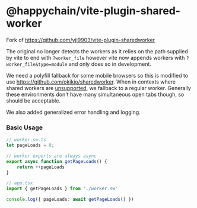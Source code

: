 # @happychain/vite-plugin-shared-worker

Fork of https://github.com/yjl9903/vite-plugin-sharedworker

The original no longer detects the workers as it relies on the path supplied by vite to end with
`?worker_file` however vite now appends workers with `?worker_file&type=module` and only does so in
development.

We need a polyfill fallback for some mobile browsers so this is modified to use
https://github.com/okikio/sharedworker. When in contexts where shared workers are [unsupported], we
fallback to a regular worker. Generally these environments don't have many simultaneous open tabs
though, so should be acceptable.

[unsupported]: https://caniuse.com/sharedworkers

We also added generalized error handling and logging.

### Basic Usage

```ts
// worker.sw.ts
let pageLoads = 0;

// worker exports are always async
export async function getPageLoads() {
    return ++pageLoads
}

// app.tsx
import { getPageLoads } from './worker.sw'

console.log({ pageLoads: await getPageLoads() })
```
